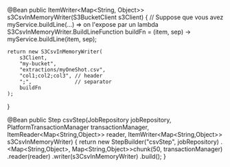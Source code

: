 @Bean
public ItemWriter<Map<String, Object>> s3CsvInMemoryWriter(S3BucketClient s3Client) {
    // Suppose que vous avez myService.buildLine(...) => on l'expose par un lambda
    S3CsvInMemoryWriter.BuildLineFunction buildFn = (item, sep) -> myService.buildLine(item, sep);

    return new S3CsvInMemoryWriter(
        s3Client,
        "my-bucket",
        "extractions/myOneShot.csv",
        "col1;col2;col3", // header
        ";",              // separator
        buildFn
    );
}

@Bean
public Step csvStep(JobRepository jobRepository,
                    PlatformTransactionManager transactionManager,
                    ItemReader<Map<String,Object>> reader,
                    ItemWriter<Map<String,Object>> s3CsvInMemoryWriter) {
    return new StepBuilder("csvStep", jobRepository)
        .<Map<String,Object>, Map<String,Object>>chunk(50, transactionManager)
        .reader(reader)
        .writer(s3CsvInMemoryWriter)
        .build();
}
